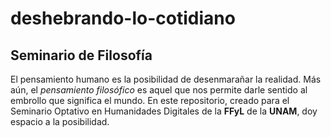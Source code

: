 # deshebrando-lo-cotidiano

## **Seminario de Filosofía**

El pensamiento humano es la posibilidad de desenmarañar la realidad. Más aún, el *pensamiento filosófico* es aquel que nos permite darle sentido al embrollo que significa el mundo. En este repositorio, creado para el Seminario Optativo en Humanidades Digitales de la **FFyL** de la **UNAM**, doy espacio a la posibilidad.
